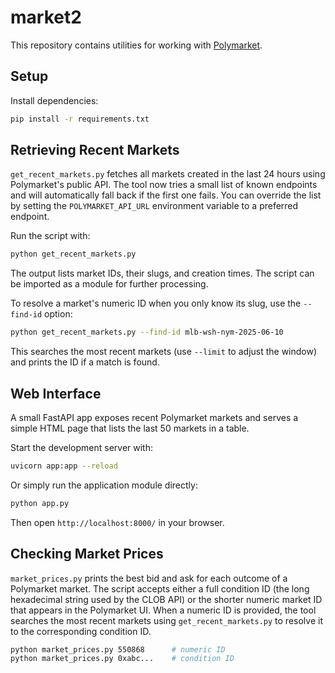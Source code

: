 # market2

This repository contains utilities for working with [Polymarket](https://polymarket.com).

## Setup

Install dependencies:

```bash
pip install -r requirements.txt
```

## Retrieving Recent Markets

`get_recent_markets.py` fetches all markets created in the last 24 hours using Polymarket's public API. The tool now tries a small list of known endpoints and will automatically fall back if the first one fails. You can override the list by setting the `POLYMARKET_API_URL` environment variable to a preferred endpoint.

Run the script with:

```bash
python get_recent_markets.py
```

The output lists market IDs, their slugs, and creation times. The script can be
imported as a module for further processing.

To resolve a market's numeric ID when you only know its slug, use the
``--find-id`` option:

```bash
python get_recent_markets.py --find-id mlb-wsh-nym-2025-06-10
```

This searches the most recent markets (use ``--limit`` to adjust the window)
and prints the ID if a match is found.

## Web Interface

A small FastAPI app exposes recent Polymarket markets and serves a simple HTML
page that lists the last 50 markets in a table.

Start the development server with:

```bash
uvicorn app:app --reload
```

Or simply run the application module directly:

```bash
python app.py
```

Then open `http://localhost:8000/` in your browser.

## Checking Market Prices

`market_prices.py` prints the best bid and ask for each outcome of a Polymarket
market. The script accepts either a full condition ID (the long hexadecimal
string used by the CLOB API) or the shorter numeric market ID that appears in
the Polymarket UI. When a numeric ID is provided, the tool searches the most
recent markets using `get_recent_markets.py` to resolve it to the corresponding
condition ID.

```bash
python market_prices.py 550868      # numeric ID
python market_prices.py 0xabc...    # condition ID
```
